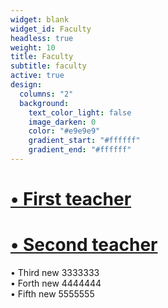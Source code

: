 ```yaml
---
widget: blank
widget_id: Faculty
headless: true
weight: 10
title: Faculty
subtitle: faculty
active: true
design:
  columns: "2"
  background:
    text_color_light: false
    image_darken: 0
    color: "#e9e9e9"
    gradient_start: "#ffffff"
    gradient_end: "#ffffff"
---
```

#  [• First teacher](../author/hua-xu/)<br/>
#  [• Second teacher](../author/hua-xu/)<br/>
  • Third new 3333333
<br/>
  • Forth new 4444444
<br/>
  • Fifth new 5555555
<br/>
